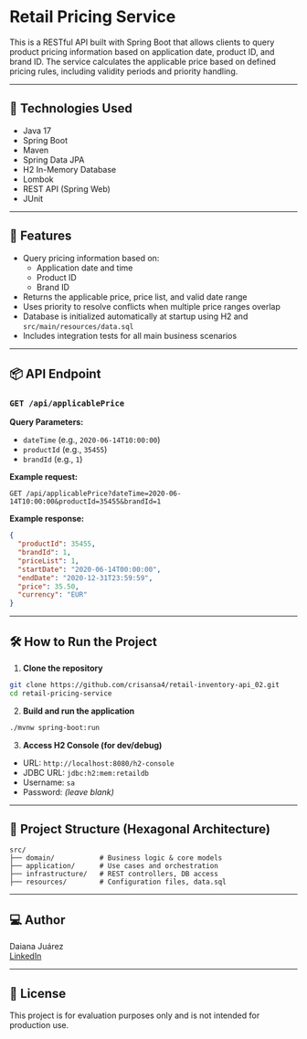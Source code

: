 # Retail Pricing Service

This is a RESTful API built with Spring Boot that allows clients to query product pricing information based on application date, product ID, and brand ID. The service calculates the applicable price based on defined pricing rules, including validity periods and priority handling.

---

## 🔧 Technologies Used

- Java 17
- Spring Boot
- Maven
- Spring Data JPA
- H2 In-Memory Database
- Lombok
- REST API (Spring Web)
- JUnit

---

## 🚀 Features

- Query pricing information based on:
    - Application date and time
    - Product ID
    - Brand ID
- Returns the applicable price, price list, and valid date range
- Uses priority to resolve conflicts when multiple price ranges overlap
- Database is initialized automatically at startup using H2 and `src/main/resources/data.sql`
- Includes integration tests for all main business scenarios

---

## 📦 API Endpoint

### `GET /api/applicablePrice`

**Query Parameters:**
- `dateTime` (e.g., `2020-06-14T10:00:00`)
- `productId` (e.g., `35455`)
- `brandId` (e.g., `1`)

**Example request:**
```
GET /api/applicablePrice?dateTime=2020-06-14T10:00:00&productId=35455&brandId=1
```

**Example response:**
```json
{
  "productId": 35455,
  "brandId": 1,
  "priceList": 1,
  "startDate": "2020-06-14T00:00:00",
  "endDate": "2020-12-31T23:59:59",
  "price": 35.50,
  "currency": "EUR"
}
```

---

## 🛠 How to Run the Project

1. **Clone the repository**

```bash
git clone https://github.com/crisansa4/retail-inventory-api_02.git
cd retail-pricing-service
```

2. **Build and run the application**

```bash
./mvnw spring-boot:run
```

3. **Access H2 Console (for dev/debug)**

- URL: `http://localhost:8080/h2-console`
- JDBC URL: `jdbc:h2:mem:retaildb`
- Username: `sa`
- Password: *(leave blank)*

---

## 📂 Project Structure (Hexagonal Architecture)

```
src/
├── domain/           # Business logic & core models
├── application/      # Use cases and orchestration
├── infrastructure/   # REST controllers, DB access
├── resources/        # Configuration files, data.sql
```

---

## ‍💻 Author

Daiana Juárez  
[LinkedIn](https://linkedin.com/in/daiana-juarez)

---

## 📃 License

This project is for evaluation purposes only and is not intended for production use.
